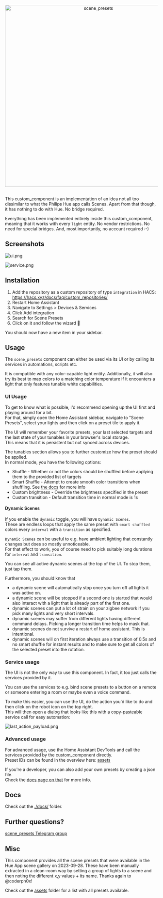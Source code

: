 <div align="center">
    <img src="assets/logo/github_banner.svg" width="600" alt="scene_presets">
</div>
<br/>

This custom_component is an implementation of an idea not all too dissimilar to what the Philips Hue app calls Scenes.
Apart from that though, it has nothing to do with Hue. No bridge required.

Everything has been implemented entirely inside this custom_component, meaning that it works with every `light` entity.
No vendor restrictions. No need for special bridges.
And, most importantly, no account required :-)

## Screenshots

![ui.png](./img/ui.png)

![service.png](./img/service.png)


## Installation

1. Add the repository as a custom repository of type `integration` in HACS: https://hacs.xyz/docs/faq/custom_repositories/
2. Restart Home Assistant
3. Navigate to Settings > Devices & Services
4. Click Add integration
5. Search for Scene Presets
6. Click on it and follow the wizard 🧙

You should now have a new item in your sidebar.

## Usage

The `scene_presets` component can either be used via its UI or by calling its services in automations, scripts etc.

It is compatible with any color-capable light entity. Additionally, it will also try its best to map colors to a matching
color temperature if it encounters a light that only features tunable white capabilities.


### UI Usage

To get to know what is possible, I'd recommend opening up the UI first and playing around for a bit.<br/>
For that, simply open the Home Assistant sidebar, navigate to "Scene Presets", select your lights and then click on a preset tile to apply it.

The UI will remember your favorite presets, your last selected targets and the last state of your tunables in your browser's local storage.<br/>
This means that it is persistent but not synced across devices.

The tunables section allows you to further customize how the preset should be applied.<br/>
In normal mode, you have the following options:
- Shuffle - Whether or not the colors should be shuffled before applying them to the provided list of targets
- Smart Shuffle - Attempt to create smooth color transitions when shuffling. See [the docs](./docs/Smart%20Shuffle.md) for more info
- Custom brightness - Override the brightness specified in the preset
- Custom transition - Default transition time in normal mode is 1s

#### Dynamic Scenes

If you enable the `dynamic` toggle, you will have `Dynamic Scenes`.<br/>
These are endless loops that apply the same preset with `smart shuffled` colors every `interval` with a `transition` as specified.

`Dynamic Scenes` can be useful to e.g. have ambient lighting that constantly changes but does so mostly unnoticeable.<br/>
For that effect to work, you of course need to pick suitably long durations for `interval` and `transition`.

You can see all active dynamic scenes at the top of the UI. To stop them, just tap them.

Furthermore, you should know that<br/>
- a dynamic scene will automatically stop once you turn off all lights it was active on.
- a dynamic scene will be stopped if a second one is started that would also interact with a light that is already part of the first one.
- dynamic scenes can put a lot of strain on your zigbee network if you pick many lights and very short intervals.
- dynamic scenes may suffer from different lights having different command delays. Picking a longer transition time helps to mask that.
- dynamic scenes do not survive a restart of home assistant. This is intentional.
- dynamic scenes will on first iteration always use a transition of 0.5s and no smart shuffle for instant results and to make sure to get all colors of the selected preset into the rotation.

### Service usage

The UI is not the only way to use this component. In fact, it too just calls the services provided by it.

You can use the services to e.g. bind scene presets to a button on a remote or someone entering a room or maybe even a voice command.

To make this easier, you can use the UI, do the action you'd like to do and then click on the robot icon on the top right.<br/>
This will then open a dialog that looks like this with a copy-pasteable service call for easy automation:

![last_action_payload.png](./img/last_action_payload.png)

### Advanced usage

For advanced usage, use the Home Assistant DevTools and call the services provided by the custom_component directly.<br/>
Preset IDs can be found in the overview here: [assets](./custom_components/scene_presets/assets/Readme.md)

If you're a developer, you can also add your own presets by creating a json file.<br/>
Check the [docs page on that](./docs/Custom%20Presets.md) for more info.


## Docs

Check out the [./docs/](./docs) folder.

## Further questions?
[scene_presets Telegram group](https://t.me/+RTEq2nwI9-MwNWYy)


## Misc

This component provides all the scene presets that were available in the Hue App scene gallery on 2023-09-28.
These have been manually extracted in a clean-room way by setting a group of lights to a scene and then noting the different x,y values + its name.
Thanks again to @coderph0x!

Check out the [assets](./custom_components/scene_presets/assets/Readme.md) folder for a list with all presets available.